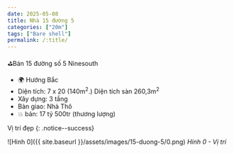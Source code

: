 ```yaml
---
date: 2025-05-08
title: Nhà 15 đường 5
categories: ["20m"]
tags: ["Bare shell"] 
permalink: /:title/
---
```


⛳️Bán 15 đường số 5 Ninesouth
- 🌍 Hướng Bắc
- Diện tích: 7 x 20 (140m<sup>2</sup>.) Diện tích sàn 260,3m<sup>2</sup>
- Xây dựng: 3 tầng
- Bàn giao: Nhà Thô
- 💥 bán: 17 tỷ 500tr (thương lượng)

Vị trí đẹp
{: .notice--success}

![Hinh 0]({{ site.baseurl }}/assets/images/15-duong-5/0.png)
_Hinh 0 - Vị trí_


<!-- {% assign image_titles="0,1,2" | split: "," %}
{% for i in (0..2) %}
![Hinh {{ i }}]({{ site.baseurl }}/assets/images/20-duong-15/{{ i }}.jpeg)
_Hinh {{ i }} - {{ image_titles[i] }}_
{% endfor %} -->

